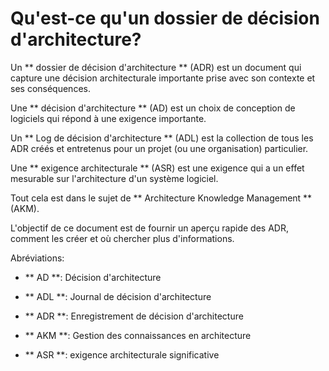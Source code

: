 # Qu'est-ce qu'un dossier de décision d'architecture?

Un ** dossier de décision d'architecture ** (ADR) est un document qui capture une décision architecturale importante prise avec son contexte et ses conséquences.

Une ** décision d'architecture ** (AD) est un choix de conception de logiciels qui répond à une exigence importante.

Un ** Log de décision d'architecture ** (ADL) est la collection de tous les ADR créés et entretenus pour un projet (ou une organisation) particulier.

Une ** exigence architecturale ** (ASR) est une exigence qui a un effet mesurable sur l'architecture d'un système logiciel.

Tout cela est dans le sujet de ** Architecture Knowledge Management ** (AKM).

L'objectif de ce document est de fournir un aperçu rapide des ADR, comment les créer et où chercher plus d'informations.

Abréviations:

   * ** AD **: Décision d'architecture

   * ** ADL **: Journal de décision d'architecture

   * ** ADR **: Enregistrement de décision d'architecture

   * ** AKM **: Gestion des connaissances en architecture

   * ** ASR **: exigence architecturale significative